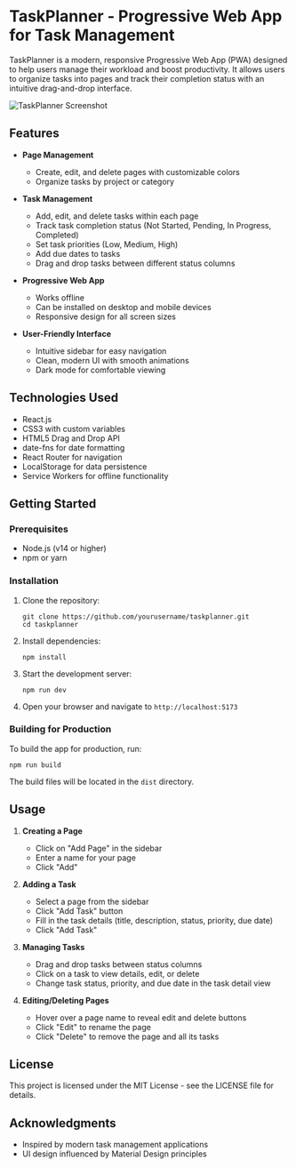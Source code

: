 # TaskPlanner - Progressive Web App for Task Management

TaskPlanner is a modern, responsive Progressive Web App (PWA) designed to help users manage their workload and boost productivity. It allows users to organize tasks into pages and track their completion status with an intuitive drag-and-drop interface.

![TaskPlanner Screenshot](screenshot.png)

## Features

- **Page Management**
  - Create, edit, and delete pages with customizable colors
  - Organize tasks by project or category

- **Task Management**
  - Add, edit, and delete tasks within each page
  - Track task completion status (Not Started, Pending, In Progress, Completed)
  - Set task priorities (Low, Medium, High)
  - Add due dates to tasks
  - Drag and drop tasks between different status columns

- **Progressive Web App**
  - Works offline
  - Can be installed on desktop and mobile devices
  - Responsive design for all screen sizes

- **User-Friendly Interface**
  - Intuitive sidebar for easy navigation
  - Clean, modern UI with smooth animations
  - Dark mode for comfortable viewing

## Technologies Used

- React.js
- CSS3 with custom variables
- HTML5 Drag and Drop API
- date-fns for date formatting
- React Router for navigation
- LocalStorage for data persistence
- Service Workers for offline functionality

## Getting Started

### Prerequisites

- Node.js (v14 or higher)
- npm or yarn

### Installation

1. Clone the repository:
   ```
   git clone https://github.com/yourusername/taskplanner.git
   cd taskplanner
   ```

2. Install dependencies:
   ```
   npm install
   ```

3. Start the development server:
   ```
   npm run dev
   ```

4. Open your browser and navigate to `http://localhost:5173`

### Building for Production

To build the app for production, run:

```
npm run build
```

The build files will be located in the `dist` directory.

## Usage

1. **Creating a Page**
   - Click on "Add Page" in the sidebar
   - Enter a name for your page
   - Click "Add"

2. **Adding a Task**
   - Select a page from the sidebar
   - Click "Add Task" button
   - Fill in the task details (title, description, status, priority, due date)
   - Click "Add Task"

3. **Managing Tasks**
   - Drag and drop tasks between status columns
   - Click on a task to view details, edit, or delete
   - Change task status, priority, and due date in the task detail view

4. **Editing/Deleting Pages**
   - Hover over a page name to reveal edit and delete buttons
   - Click "Edit" to rename the page
   - Click "Delete" to remove the page and all its tasks

## License

This project is licensed under the MIT License - see the LICENSE file for details.

## Acknowledgments

- Inspired by modern task management applications
- UI design influenced by Material Design principles
